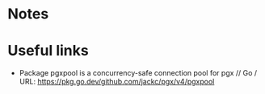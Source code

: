 # Notes

# Useful links

- Package pgxpool is a concurrency-safe connection pool for pgx // Go / URL: https://pkg.go.dev/github.com/jackc/pgx/v4/pgxpool